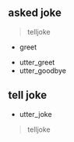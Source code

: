 <!-- 
## over age
* greet
  - utter_greet
* ask_for_drink
  > checkage
* affirm
  - utter_give_drink
  > telljoke
* thanks
  - utter_goodbye

## under age
* greet
  - utter_greet
* ask_for_drink
  > checkage
* deny
  - utter_no_drink
  - utter_apology 
  > telljoke
  - utter_goodbye  

## check age
- utter_check_over_21
- utter_apology
> checkage

-->



## asked joke
> telljoke
* greet
- utter_greet
- utter_goodbye

## tell joke
- utter_joke
> telljoke
